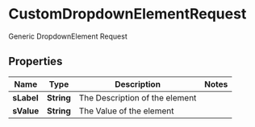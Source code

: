 

# CustomDropdownElementRequest

Generic DropdownElement Request

## Properties

Name | Type | Description | Notes
------------ | ------------- | ------------- | -------------
**sLabel** | **String** | The Description of the element | 
**sValue** | **String** | The Value of the element | 



